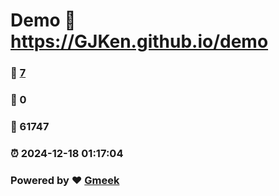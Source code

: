 # Demo :link: https://GJKen.github.io/demo 
### :page_facing_up: [7](https://GJKen.github.io/demo/tag.html) 
### :speech_balloon: 0 
### :hibiscus: 61747 
### :alarm_clock: 2024-12-18 01:17:04 
### Powered by :heart: [Gmeek](https://github.com/Meekdai/Gmeek)
